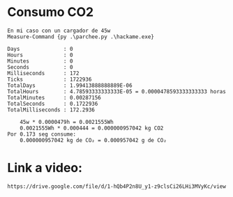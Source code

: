 # Consumo CO2
    En mi caso con un cargador de 45w
    Measure-Command {py .\parchee.py .\hackame.exe}

    Days              : 0
    Hours             : 0
    Minutes           : 0
    Seconds           : 0
    Milliseconds      : 172
    Ticks             : 1722936
    TotalDays         : 1.99413888888889E-06
    TotalHours        : 4.78593333333333E-05 = 0.0000478593333333333 horas
    TotalMinutes      : 0.00287156
    TotalSeconds      : 0.1722936
    TotalMilliseconds : 172.2936

        45w * 0.0000479h = 0.0021555Wh
        0.0021555Wh * 0.000444 = 0.000000957042 kg CO2​
    Por 0.173 seg consume:
        0.000000957042 kg de CO₂ = 0.000957042 g de CO₂


# Link a video:
    https://drive.google.com/file/d/1-hQb4P2n8U_y1-z9clsCi26LHi3MVyKc/view
    


